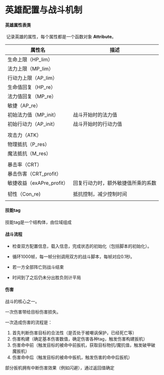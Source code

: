# 英雄配置与战斗机制





#### 英雄属性表类

​	记录英雄的属性，每个属性都是一个函数对象 **Attribute**。

| 属性名                    | 描述                               |
| ------------------------- | ---------------------------------- |
| 生命上限（HP_lim）        |                                    |
| 法力上限（MP_lim）        |                                    |
| 行动力上限（AP_lim）      |                                    |
| 生命值回复（HP_re）       |                                    |
| 法力值回复（MP_re）       |                                    |
| 敏捷（AP_re）             |                                    |
| 初始法力值（MP_init）     | 战斗开始时的法力值                 |
| 初始行动力（AP_init）     | 战斗开始时的行动力值               |
|                           |                                    |
| 攻击力（ATK）             |                                    |
| 物理抵抗（P_res）         |                                    |
| 魔法抵抗（M_res）         |                                    |
|                           |                                    |
| 暴击率（CRT）             |                                    |
| 暴击伤害（CRT_profit）    |                                    |
| 敏捷收益（exAPre_profit） | 回复行动力时，额外敏捷值所乘的系数 |
|                           |                                    |
| 韧性（Con_re)             | 抵抗控制，减少控制时间             |
|                           |                                    |



#### 技能tag

技能tag是一个结构体，由位域组成



#### 战斗流程

+ 检查双方配置信息，载入信息，完成状态的初始化（包括脚本的初始化）。
+ 循环1000帧，每一帧分别调用双方的战斗脚本，每帧对应0.1秒。

+ 若一方全部阵亡则战斗结束
+ 时间到了之后仍未分出胜负则计平局

#### 伤害

战斗的核心之一。

一次伤害带给目标伤害损失。

一次造成伤害的流程是：

1. 首先判断伤害目标的合法性（是否处于被嘲讽保护，已经死亡等）
2. 伤害构建（确定基本伤害数值，确定伤害各种tag，触发伤害构建扳机）
3. 伤害命中前（触发目标的被命中前扳机，获取目标物抗/魔抗值，触发破甲破魔扳机）
4. 伤害命中后（触发目标的被命中扳机，触发伤害的命中后扳机）

部分扳机拥有中断伤害效果（例如闪避），通过返回值确定

